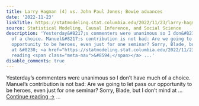 ```yaml
---
title: Larry Hagman (4) vs. John Paul Jones; Bowie advances
date: '2022-11-23'
linkTitle: https://statmodeling.stat.columbia.edu/2022/11/23/larry-hagman-4-vs-john-paul-jones-bowie-advances/
source: Statistical Modeling, Causal Inference, and Social Science
description: 'Yesterday&#8217;s commenters were unanimous so I don&#8217;t have much
  of a choice. Manuel&#8217;s contribution is not bad: Are we going to let pass our
  opportunity to be heroes, even just for one seminar? Sorry, Blade, but I don’t mind
  at &#8230; <a href="https://statmodeling.stat.columbia.edu/2022/11/23/larry-hagman-4-vs-john-paul-jones-bowie-advances/">Continue
  reading <span class="meta-nav">&#8594;</span></a> ...'
disable_comments: true
---
```

Yesterday&#8217;s commenters were unanimous so I don&#8217;t have much of a choice. Manuel&#8217;s contribution is not bad: Are we going to let pass our opportunity to be heroes, even just for one seminar? Sorry, Blade, but I don’t mind at &#8230; <a href="https://statmodeling.stat.columbia.edu/2022/11/23/larry-hagman-4-vs-john-paul-jones-bowie-advances/">Continue reading <span class="meta-nav">&#8594;</span></a> ...